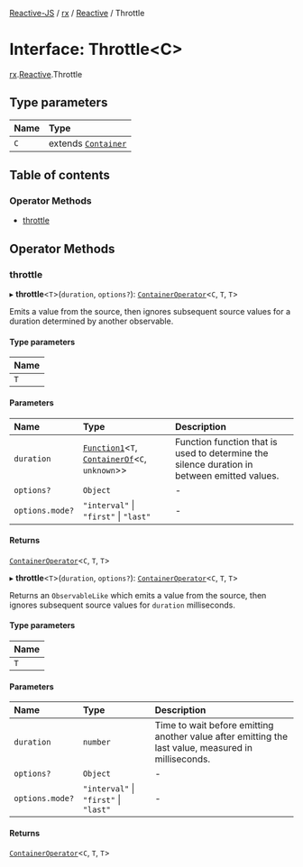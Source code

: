 [Reactive-JS](../README.md) / [rx](../modules/rx.md) / [Reactive](../modules/rx.Reactive.md) / Throttle

# Interface: Throttle<C\>

[rx](../modules/rx.md).[Reactive](../modules/rx.Reactive.md).Throttle

## Type parameters

| Name | Type |
| :------ | :------ |
| `C` | extends [`Container`](containers.Container-1.md) |

## Table of contents

### Operator Methods

- [throttle](rx.Reactive.Throttle.md#throttle)

## Operator Methods

### throttle

▸ **throttle**<`T`\>(`duration`, `options?`): [`ContainerOperator`](../modules/containers.md#containeroperator)<`C`, `T`, `T`\>

Emits a value from the source, then ignores subsequent source values for a duration determined by another observable.

#### Type parameters

| Name |
| :------ |
| `T` |

#### Parameters

| Name | Type | Description |
| :------ | :------ | :------ |
| `duration` | [`Function1`](../modules/functions.md#function1)<`T`, [`ContainerOf`](../modules/containers.md#containerof)<`C`, `unknown`\>\> | Function function that is used to determine the silence duration in between emitted values. |
| `options?` | `Object` | - |
| `options.mode?` | ``"interval"`` \| ``"first"`` \| ``"last"`` | - |

#### Returns

[`ContainerOperator`](../modules/containers.md#containeroperator)<`C`, `T`, `T`\>

▸ **throttle**<`T`\>(`duration`, `options?`): [`ContainerOperator`](../modules/containers.md#containeroperator)<`C`, `T`, `T`\>

Returns an `ObservableLike` which emits a value from the source,
then ignores subsequent source values for `duration` milliseconds.

#### Type parameters

| Name |
| :------ |
| `T` |

#### Parameters

| Name | Type | Description |
| :------ | :------ | :------ |
| `duration` | `number` | Time to wait before emitting another value after emitting the last value, measured in milliseconds. |
| `options?` | `Object` | - |
| `options.mode?` | ``"interval"`` \| ``"first"`` \| ``"last"`` | - |

#### Returns

[`ContainerOperator`](../modules/containers.md#containeroperator)<`C`, `T`, `T`\>
